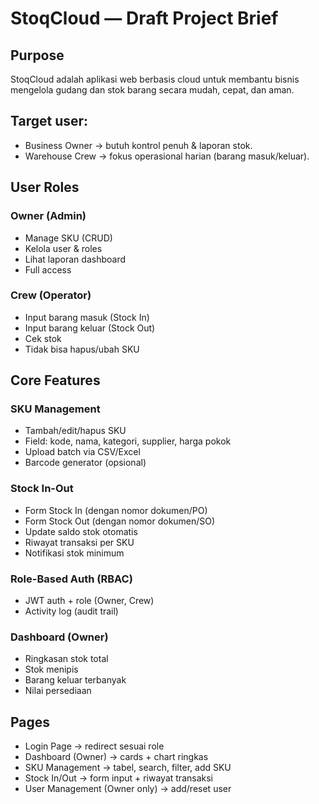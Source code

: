 # StoqCloud — Draft Project Brief

## Purpose

StoqCloud adalah aplikasi web berbasis cloud untuk membantu bisnis mengelola gudang dan stok barang secara mudah, cepat, dan aman.

## Target user:

- Business Owner → butuh kontrol penuh & laporan stok.
- Warehouse Crew → fokus operasional harian (barang masuk/keluar).

## User Roles

### Owner (Admin)

- Manage SKU (CRUD)
- Kelola user & roles
- Lihat laporan dashboard
- Full access

### Crew (Operator)

- Input barang masuk (Stock In)
- Input barang keluar (Stock Out)
- Cek stok
- Tidak bisa hapus/ubah SKU

## Core Features

### SKU Management

- Tambah/edit/hapus SKU
- Field: kode, nama, kategori, supplier, harga pokok
- Upload batch via CSV/Excel
- Barcode generator (opsional)

### Stock In-Out

- Form Stock In (dengan nomor dokumen/PO)
- Form Stock Out (dengan nomor dokumen/SO)
- Update saldo stok otomatis
- Riwayat transaksi per SKU
- Notifikasi stok minimum

### Role-Based Auth (RBAC)

- JWT auth + role (Owner, Crew)
- Activity log (audit trail)

### Dashboard (Owner)

- Ringkasan stok total
- Stok menipis
- Barang keluar terbanyak
- Nilai persediaan

## Pages

- Login Page → redirect sesuai role
- Dashboard (Owner) → cards + chart ringkas
- SKU Management → tabel, search, filter, add SKU
- Stock In/Out → form input + riwayat transaksi
- User Management (Owner only) → add/reset user
